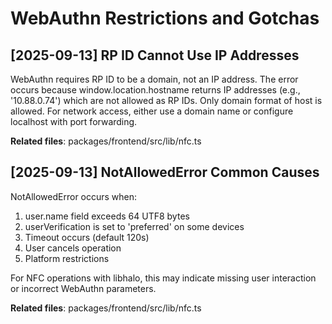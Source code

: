 # WebAuthn Restrictions and Gotchas

## [2025-09-13] RP ID Cannot Use IP Addresses
WebAuthn requires RP ID to be a domain, not an IP address. The error occurs because window.location.hostname returns IP addresses (e.g., '10.88.0.74') which are not allowed as RP IDs. Only domain format of host is allowed. For network access, either use a domain name or configure localhost with port forwarding.

**Related files**: packages/frontend/src/lib/nfc.ts

## [2025-09-13] NotAllowedError Common Causes
NotAllowedError occurs when:
1. user.name field exceeds 64 UTF8 bytes
2. userVerification is set to 'preferred' on some devices
3. Timeout occurs (default 120s)
4. User cancels operation
5. Platform restrictions

For NFC operations with libhalo, this may indicate missing user interaction or incorrect WebAuthn parameters.

**Related files**: packages/frontend/src/lib/nfc.ts